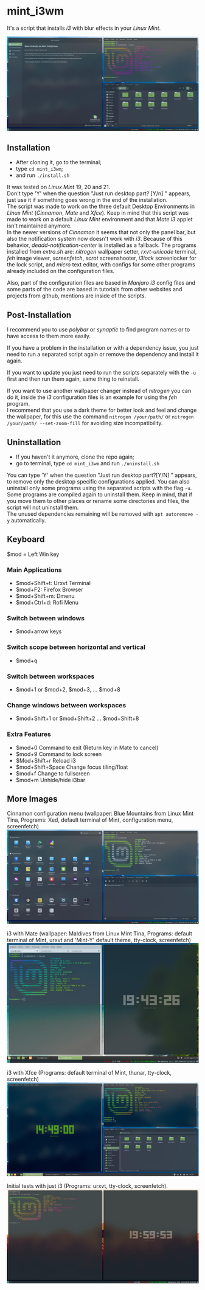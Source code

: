 # mint_i3wm
It's a script that installs _i3_ with blur effects in your _Linux Mint_.

![Cinnamon](cinnamon.jpg)

## Installation

* After cloning it, go to the terminal;
* type `cd mint_i3wm`; 
* and run `./install.sh`

It was tested on _Linux Mint_ 19, 20 and 21. \
Don't type 'Y' when the question "Just run desktop part? [Y/n] " appears, just use it if something goes wrong in the end of the installation. \
The script was made to work on the three default Desktop Environments in _Linux Mint_ (_Cinnamon_, _Mate_ and _Xfce_). Keep in mind that this script was made to work on a default _Linux Mint_ environment and that _Mate_ _i3_ applet isn't maintained anymore. \
In the newer versions of _Cinnamon_ it seems that not only the panel bar, but also the notification system now doesn't work with _i3_. Because of this behavior,  _deadd-notification-center_ is installed as a fallback.
The programs installed from *extra.sh* are: _nitrogen_ wallpaper setter, _rxvt-unicode_ terminal, _feh_ image viewer, _screenfetch_, _scrot_ screenshooter, _i3lock_ screenlocker for the lock script, and _micro_ text editor, with configs for some other programs already included on the configuration files. 

Also, part of the configuration files are based in _Manjaro i3_ config files and some parts of the code are based in tutorials from other websites and projects from github, mentions are inside of the scripts.

## Post-Installation

I recommend you to use _polybar_ or _synaptic_ to find program names or to have access to them more easily.

If you have a problem in the installation or with a dependency issue, you just need to run a separated script again or remove the dependency and install it again. 

If you want to update you just need to run the scripts separately with the `-u` first and then run them again, same thing to reinstall.

If you want to use another wallpaper changer instead of _nitrogen_ you can do it, inside the _i3_ configuration files is an example for using the _feh_ program. \
I recommend that you use a dark theme for better look and feel and change the wallpaper, for this use the command `nitrogen /your/path/` or `nitrogen /your/path/ --set-zoom-fill` for avoiding size incompatibility.

## Uninstallation

* If you haven't it anymore, clone the repo again;
* go to terminal, type `cd mint_i3wm` and run `./uninstall.sh`

You can type 'Y' when the question "Just run desktop part?[Y/N] " appears, to remove only the desktop specific configurations applied. You can also uninstall only some programs using the separated scripts with the flag `-u`. \
Some programs are compiled again to uninstall them. Keep in mind, that if you move them to other places or rename some directories and files, the script will not uninstall them. \
The unused dependencies remaining will be removed with `apt autoremove -y` automatically.

## Keyboard
$mod = Left Win key
### Main Applications
* $mod+Shift+t: Urxvt Terminal
* $mod+F2: Firefox Browser
* $mod+Shift+m: Dmenu 
* $mod+Ctrl+d: Rofi Menu
### Switch between windows
* $mod+arrow keys
### Switch scope between horizontal and vertical
* $mod+q
### Switch between workspaces
* $mod+1 or $mod+2, $mod+3, ... $mod+8
### Change windows between workspaces
* $mod+Shift+1 or $mod+Shift+2 ... $mod+Shift+8
### Extra Features
* $mod+0 Command to exit (Return key in Mate to cancel)
* $mod+9 Command to lock screen
* $Mod+Shift+r Reload i3
* $mod+Shift+Space Change focus tiling/float
* $mod+f Change to fullscreen
* $mod+m Unhide/hide i3bar

## More Images

Cinnamon configuration menu (wallpaper: Blue Mountains from Linux Mint Tina, Programs: Xed, default terminal of Mint, configuration menu, screenfetch)
![Appearance](cinnamon-editor.jpg)

i3 with Mate (wallpaper: Maldives from Linux Mint Tina, Programs: default terminal of Mint, urxvt and 'Mint-Y' default theme, tty-clock, screenfetch)
![Mate](mate_i3.jpg)

i3 with Xfce (Programs: default terminal of Mint, thunar, tty-clock, screenfetch)
![Xfce](i3xfce.jpg)

Initial tests with just i3 (Programs: urxvt, tty-clock, screenfetch).
![i3](i3.jpg)
